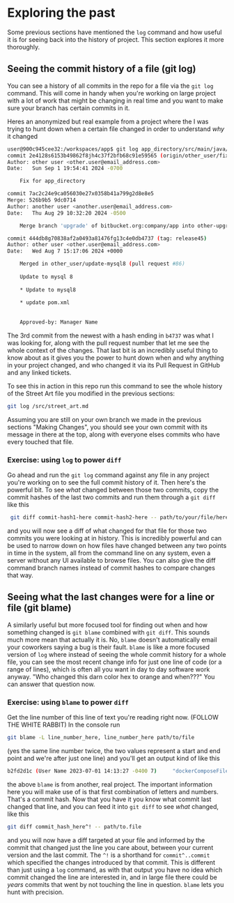 # Exploring the past

Some previous sections have mentioned the `log` command and how useful it is for seeing back into the history of project. This section explores it more thoroughly.

## Seeing the commit history of a file (git log)

You can see a history of all commits in the repo for a file via the `git log` command. This will come in handy when you're working on large project with a lot of work that might be changing in real time and you want to make sure your branch has certain commits in it.

Heres an anonymized but real example from a project where the I was trying to hunt down when a certain file changed in order to understand _why_ it changed

```bash
user@900c945cee32:/workspaces/app$ git log app_directory/src/main/java/com/File.java
commit 2e4128s6153b49862f8jh4c37f2bfb68c91e59565 (origin/other_user/fix_bug)
Author: other user <other.user@email_address.com>
Date:   Sun Sep 1 19:54:41 2024 -0700

    Fix for app_directory

commit 7ac2c24e9ca056030e27x0358b41a799g2d8e8e5
Merge: 526b9b5 9dc0714
Author: another user <another.user@email_address.com>
Date:   Thu Aug 29 10:32:20 2024 -0500

    Merge branch 'upgrade' of bitbucket.org:company/app into other-upgrade

commit 444db8g70838af2a0493a81476fg13c4e0db4737 (tag: release45)
Author: other user <other.user@email_address.com>
Date:   Wed Aug 7 15:17:06 2024 +0000

    Merged in other_user/update-mysql8 (pull request #86)
    
    Update to mysql 8
    
    * Update to mysql8
    
    * update pom.xml
    
    
    Approved-by: Manager Name
```

The 3rd commit from the newest with a hash ending in `b4737` was what I was looking for, along with the pull request number that let me see the whole context of the changes. That last bit is an incredibly useful thing to know about as it gives you the power to hunt down when and why anything in your project changed, and who changed it via its Pull Request in GitHub and any linked tickets.

To see this in action in this repo run this command to see the whole history of the Street Art file you modified in the previous sections:

```bash
git log /src/street_art.md
```

Assuming you are still on your own branch we made in the previous sections "Making Changes", you should see your own commit with its message in there at the top, along with everyone elses commits who have every touched that file.

### Exercise: using `log` to power `diff`

Go ahead and run the `git log` command against any file in any project you're working on to see the full commit history of it. Then here's the powerful bit. To see _what_ changed between those two commits, copy the commit hashes of the last two commits and run them through a `git diff` like this

```bash
 git diff commit-hash1-here commit-hash2-here -- path/to/your/file/here
```

and you will now see a diff of what changed for that file for those two commits you were looking at in history. This is incredibly powerful and can be used to narrow down on how files have changed between any two points in time in the system, all from the command line on any system, even a server without any UI available to browse files. You can also give the diff command branch names instead of commit hashes to compare changes that way.

## Seeing what the last changes were for a line or file (git blame)

A similarly useful but more focused tool for finding out when and how something changed is `git blame` combined with `git diff`. This sounds much more mean that actually it is. No, `blame` doesn't automatically email your coworkers saying a bug is their fault. `blame` is like a more focused version of `log` where instead of seeing the whole commit history for a whole file, you can see the most recent change info for just one line of code (or a range of lines), which is often all you want in day to day software work anyway. "Who changed this darn color hex to orange and when???" You can answer that question now.

### Exercise: using `blame` to power `diff`

Get the line number of this line of text you're reading right now. (FOLLOW THE WHITE RABBIT) In the console run

```bash
git blame -L line_number_here, line_number_here path/to/file
```

(yes the same line number twice, the two values represent a start and end point and we're after just one line) and you'll get an output kind of like this

```bash
b2fd2d1c (User Name 2023-07-01 14:13:27 -0400 7)     "dockerComposeFile": [
```

the above `blame` is from another, real project. The important information here you will make use of is that first combination of letters and numbers. That's a commit hash. Now that you have it you know what commit last changed that line, and you can feed it into `git diff` to see _what_ changed, like this

```bash
git diff commit_hash_here^! -- path/to.file
```

and you will now have a diff targeted at your file and informed by the commit that changed just the line you care about, between your current version and the last commit. The `^!` is a shorthand for `commit^..commit` which specified the changes introduced by that commit. This is different than just using a `log` command, as with that output you have no idea which commit changed the line are interested in, and in large file there could be _years_ commits that went by not touching the line in question. `blame` lets you hunt with precision.
